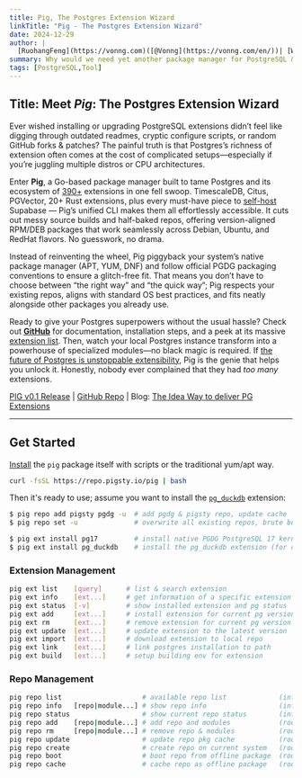 ```yaml
---
title: Pig, The Postgres Extension Wizard
linkTitle: "Pig - The Postgres Extension Wizard"
date: 2024-12-29
author: |
  [RuohangFeng](https://vonng.com)([@Vonng](https://vonng.com/en/))| [WeChat](https://mp.weixin.qq.com/s/8zxeDQ7p5tPNGYED_1Bugg)
summary: Why would we need yet another package manager for PostgreSQL & extensions?
tags: [PostgreSQL,Tool]
---
```



## **Title**: Meet *Pig*: The Postgres Extension Wizard

Ever wished installing or upgrading PostgreSQL extensions didn’t feel like digging through outdated readmes, cryptic configure scripts, or random GitHub forks & patches? The painful truth is that Postgres’s richness of extension often comes at the cost of complicated setups—especially if you’re juggling multiple distros or CPU architectures.

Enter **Pig**, a Go-based package manager built to tame Postgres and its ecosystem of [390+](https://ext.pigsty.io/#/list) extensions in one fell swoop. TimescaleDB, Citus, PGVector, 20+ Rust extensions, plus every must-have piece to [self-host](https://pigsty.io/db/supabase) Supabase — Pig’s unified CLI makes them all effortlessly accessible. It cuts out messy source builds and half-baked repos, offering version-aligned RPM/DEB packages that work seamlessly across Debian, Ubuntu, and RedHat flavors. No guesswork, no drama.

Instead of reinventing the wheel, Pig piggyback your system’s native package manager (APT, YUM, DNF) and follow official PGDG packaging conventions to ensure a glitch-free fit. That means you don’t have to choose between “the right way” and “the quick way”; Pig respects your existing repos, aligns with standard OS best practices, and fits neatly alongside other packages you already use.

Ready to give your Postgres superpowers without the usual hassle? Check out **[GitHub](https://github.com/pgsty/pig)** for documentation, installation steps, and a peek at its massive [extension list](https://ext.pigsty.io/#/list). Then, watch your local Postgres instance transform into a powerhouse of specialized modules—no black magic is required. If [the future of Postgres is unstoppable extensibility](https://medium.com/@fengruohang/postgres-is-eating-the-database-world-157c204dcfc4), Pig is the genie that helps you unlock it. Honestly, nobody ever complained that they had *too many* extensions.

[PIG v0.1 Release](https://github.com/pgsty/pig) | [GitHub Repo](https://github.com/pgsty/pig) | Blog: [The Idea Way to deliver PG Extensions](https://medium.com/@fengruohang/the-idea-way-to-deliver-postgresql-extensions-35646464bb71)


-------

## Get Started

[Install](#installation) the `pig` package itself with scripts or the traditional yum/apt way.

```bash
curl -fsSL https://repo.pigsty.io/pig | bash
```

Then it's ready to use; assume you want to install the [`pg_duckdb`](https://ext.pigsty.io/#/pg_duckdb) extension:


```bash
$ pig repo add pigsty pgdg -u  # add pgdg & pigsty repo, update cache
$ pig repo set -u              # overwrite all existing repos, brute but effective

$ pig ext install pg17         # install native PGDG PostgreSQL 17 kernels packages
$ pig ext install pg_duckdb    # install the pg_duckdb extension (for current pg17)
```

### **Extension Management**


```bash
pig ext list    [query]      # list & search extension      
pig ext info    [ext...]     # get information of a specific extension
pig ext status  [-v]         # show installed extension and pg status
pig ext add     [ext...]     # install extension for current pg version
pig ext rm      [ext...]     # remove extension for current pg version
pig ext update  [ext...]     # update extension to the latest version
pig ext import  [ext...]     # download extension to local repo
pig ext link    [ext...]     # link postgres installation to path
pig ext build   [ext...]     # setup building env for extension
```

### **Repo Management**


```bash
pig repo list                    # available repo list             (info)
pig repo info   [repo|module...] # show repo info                  (info)
pig repo status                  # show current repo status        (info)
pig repo add    [repo|module...] # add repo and modules            (root)
pig repo rm     [repo|module...] # remove repo & modules           (root)
pig repo update                  # update repo pkg cache           (root)
pig repo create                  # create repo on current system   (root)
pig repo boot                    # boot repo from offline package  (root)
pig repo cache                   # cache repo as offline package   (root)
```


